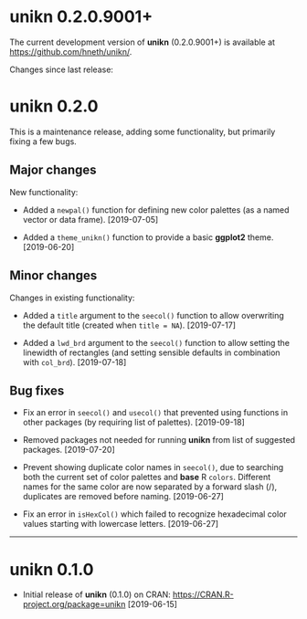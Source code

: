 
# unikn 0.2.0.9001+

The current development version of **unikn** (0.2.0.9001+) is available at <https://github.com/hneth/unikn/>. 

Changes since last release: 

# unikn 0.2.0

This is a maintenance release, adding some functionality, but primarily fixing a few bugs. 

## Major changes 

New functionality: 

- Added a `newpal()` function for defining new color palettes (as a named vector or data frame). [2019-07-05]

- Added a `theme_unikn()` function to provide a basic **ggplot2** theme. [2019-06-20]


## Minor changes

Changes in existing functionality: 

- Added a `title` argument to the `seecol()` function to allow overwriting the default title (created when `title = NA`). [2019-07-17]

- Added a `lwd_brd` argument to the `seecol()` function to allow setting the linewidth of rectangles (and setting sensible defaults in combination with `col_brd`). [2019-07-18]


## Bug fixes 

- Fix an error in `seecol()` and `usecol()` that prevented using functions in other packages (by requiring list of palettes). [2019-09-18]

- Removed packages not needed for running **unikn** from list of suggested packages. [2019-07-20] 

- Prevent showing duplicate color names in `seecol()`, due to searching both the current set of color palettes and **base** R `colors`. 
Different names for the same color are now separated by a forward slash (/), duplicates are removed before naming. [2019-06-27] 

- Fix an error in `isHexCol()` which failed to recognize hexadecimal color values starting with lowercase letters.  [2019-06-27] 



---------- 

# unikn 0.1.0

- Initial release of **unikn** (0.1.0) on CRAN: <https://CRAN.R-project.org/package=unikn> [2019-06-15] 

<!-- eof -->